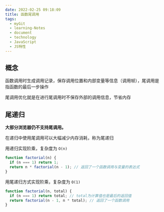 ```yaml
---
date: 2022-02-25 09:18:09
title: 函数尾调用
tags:
  - myGit
  - learning-Notes
  - document
  - technology
  - JavaScript
  - JS特性
---
```


## 概念

函数调用时生成调用记录，保存调用位置和内部变量等信息（调用帧），尾调用是指函数的最后一步操作

尾调用优化就是在进行尾调用时不保存外部的调用信息，节省内存

## 尾递归

**大部分浏览器仍不支持尾调用。**

在递归中使用尾调用可以大幅减少内存消耗，称为尾递归

用递归实现阶乘，复杂度为 `O(n)`

```js
function factorial(n) {
  if (n === 1) return 1;
  return n * factorial(n - 1); // 返回了一个函数调用与变量的表达式
}
```

用尾递归方式实现阶乘，复杂度为 `O(1)`

```js
function factorial(n, total) {
  if (n === 1) return total; // total为计算值也是最后的返回值
  return factorial(n - 1, n * total); // 返回了一个函数调用
}
```
